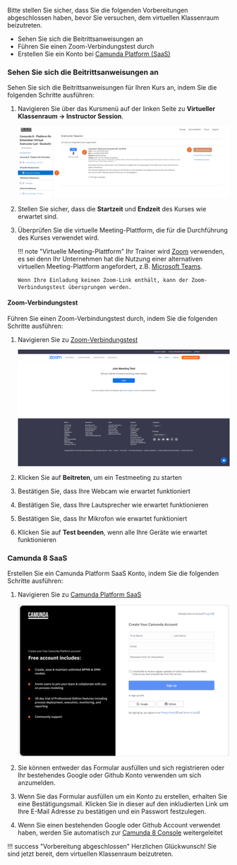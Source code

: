 Bitte stellen Sie sicher, dass Sie die folgenden Vorbereitungen abgeschlossen haben, bevor Sie versuchen, dem virtuellen Klassenraum beizutreten.

* Sehen Sie sich die Beitrittsanweisungen an
* Führen Sie einen Zoom-Verbindungstest durch
* Erstellen Sie ein Konto bei [Camunda Platform (SaaS)](https://signup.camunda.com/accounts)

### Sehen Sie sich die Beitrittsanweisungen an

Sehen Sie sich die Beitrittsanweisungen für Ihren Kurs an, indem Sie die folgenden Schritte ausführen:

1. Navigieren Sie über das Kursmenü auf der linken Seite zu **Virtueller Klassenraum -> Instructor Session**.

    ![Instructor Session](instructor-session.png)

1. Stellen Sie sicher, dass die **Startzeit** und **Endzeit** des Kurses wie erwartet sind.

2. Überprüfen Sie die virtuelle Meeting-Plattform, die für die Durchführung des Kurses verwendet wird.

   !!! note "Virtuelle Meeting-Plattform"
       Ihr Trainer wird [Zoom](https://zoom.us/) verwenden, es sei denn Ihr Unternehmen hat die Nutzung einer alternativen virtuellen Meeting-Plattform angefordert, z.B. [Microsoft Teams](https://www.microsoft.com/en-gb/microsoft-teams).

       Wenn Ihre Einladung keinen Zoom-Link enthält, kann der Zoom-Verbindungstest übersprungen werden.

#### Zoom-Verbindungstest

Führen Sie einen Zoom-Verbindungstest durch, indem Sie die folgenden Schritte ausführen:

1. Navigieren Sie zu [Zoom-Verbindungstest](https://zoom.us/test)

    ![Zoom-Verbindungstest](zoom.png)

1. Klicken Sie auf **Beitreten**, um ein Testmeeting zu starten

1. Bestätigen Sie, dass Ihre Webcam wie erwartet funktioniert

1. Bestätigen Sie, dass Ihre Lautsprecher wie erwartet funktionieren

1. Bestätigen Sie, dass Ihr Mikrofon wie erwartet funktioniert

1. Klicken Sie auf **Test beenden**, wenn alle Ihre Geräte wie erwartet funktionieren


### Camunda 8 SaaS

Erstellen Sie ein Camunda Platform SaaS Konto, indem Sie die folgenden Schritte ausführen:

1. Navigieren Sie zu [Camunda Platform SaaS](https://signup.camunda.com/accounts)

    ![Camunda 8 SaaS](create-account.png)

2. Sie können entweder das Formular ausfüllen und sich registrieren oder Ihr bestehendes Google oder Github Konto verwenden um sich anzumelden.

3. Wenn Sie das Formular ausfüllen um ein Konto zu erstellen, erhalten Sie eine Bestätigungsmail. Klicken Sie in dieser auf den inkludierten Link um Ihre E-Mail Adresse zu bestätigen und ein Passwort festzulegen.

4. Wenn Sie einen bestehenden Google oder Github Account verwendet haben, werden Sie automatisch zur [Camunda 8 Console](https://console.cloud.camunda.io/) weitergeleitet


!!! success "Vorbereitung abgeschlossen"
    Herzlichen Glückwunsch! Sie sind jetzt bereit, dem virtuellen Klassenraum beizutreten.
